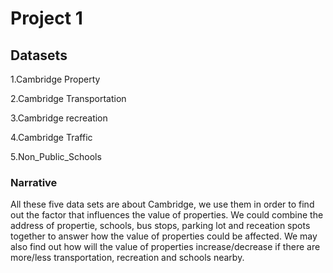 # Project 1

## Datasets 

1.Cambridge Property

2.Cambridge Transportation 

3.Cambridge recreation 

4.Cambridge Traffic

5.Non_Public_Schools

### Narrative

All these five data sets are about Cambridge, we use them in order to find out the factor that influences the value of properties. We could combine the address of propertie, schools, bus stops, parking lot and receation spots together to answer how the value of properties could be affected. We may also find out how will the value of properties increase/decrease if there are more/less transportation, recreation and schools nearby.
